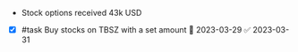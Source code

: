 * Stock options received 43k USD
- [x] #task Buy stocks on TBSZ with a set amount 📅 2023-03-29 ✅ 2023-03-31


